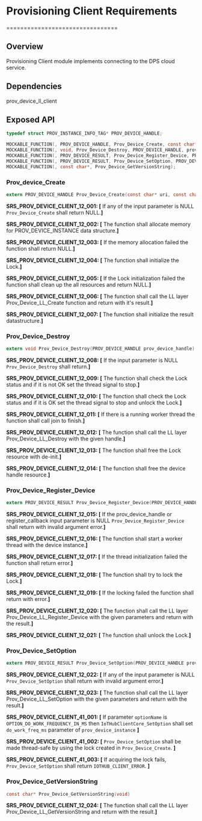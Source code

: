 # Provisioning Client Requirements

================================

## Overview

Provisioning Client module implements connecting to the DPS cloud service.

## Dependencies

prov_device_ll_client

## Exposed API

```c
typedef struct PROV_INSTANCE_INFO_TAG* PROV_DEVICE_HANDLE;

MOCKABLE_FUNCTION(, PROV_DEVICE_HANDLE, Prov_Device_Create, const char*, uri, const char*, scope_id, PROV_DEVICE_TRANSPORT_PROVIDER_FUNCTION, protocol);
MOCKABLE_FUNCTION(, void, Prov_Device_Destroy, PROV_DEVICE_HANDLE, prov_device_handle);
MOCKABLE_FUNCTION(, PROV_DEVICE_RESULT, Prov_Device_Register_Device, PROV_DEVICE_HANDLE, prov_device_handle, PROV_DEVICE_CLIENT_REGISTER_DEVICE_CALLBACK, register_callback, void*, user_context, PROV_DEVICE_CLIENT_REGISTER_STATUS_CALLBACK, register_status_callback, void*, status_user_context);
MOCKABLE_FUNCTION(, PROV_DEVICE_RESULT, Prov_Device_SetOption, PROV_DEVICE_HANDLE, prov_device_handle, const char*, optionName, const void*, value);
MOCKABLE_FUNCTION(, const char*, Prov_Device_GetVersionString);
```

### Prov_device_Create

```c
extern PROV_DEVICE_HANDLE Prov_Device_Create(const char* uri, const char* scope_id, PROV_DEVICE_TRANSPORT_PROVIDER_FUNCTION protocol)
```

**SRS_PROV_DEVICE_CLIENT_12_001: [** If any of the input parameter is NULL `Prov_Device_Create` shall return NULL.**]**

**SRS_PROV_DEVICE_CLIENT_12_002: [** The function shall allocate memory for PROV_DEVICE_INSTANCE data structure.**]**

**SRS_PROV_DEVICE_CLIENT_12_003: [** If the memory allocation failed the function shall return NULL.**]**

**SRS_PROV_DEVICE_CLIENT_12_004: [** The function shall initialize the Lock.**]**

**SRS_PROV_DEVICE_CLIENT_12_005: [** If the Lock initialization failed the function shall clean up the all resources and return NULL.**]**

**SRS_PROV_DEVICE_CLIENT_12_006: [** The function shall call the LL layer Prov_Device_LL_Create function and return with it's result.**]**

**SRS_PROV_DEVICE_CLIENT_12_007: [** The function shall initialize the result datastructure.**]**


### Prov_Device_Destroy

```c
extern void Prov_Device_Destroy(PROV_DEVICE_HANDLE prov_device_handle)
```

**SRS_PROV_DEVICE_CLIENT_12_008: [** If the input parameter is NULL `Prov_Device_Destroy` shall return.**]**

**SRS_PROV_DEVICE_CLIENT_12_009: [** The function shall check the Lock status and if it is not OK set the thread signal to stop.**]**

**SRS_PROV_DEVICE_CLIENT_12_010: [** The function shall check the Lock status and if it is OK set the thread signal to stop and unlock the Lock.**]**

**SRS_PROV_DEVICE_CLIENT_12_011: [** If there is a running worker thread the function shall call join to finish.**]**

**SRS_PROV_DEVICE_CLIENT_12_012: [** The function shall call the LL layer Prov_Device_LL_Destroy with the given handle.**]**

**SRS_PROV_DEVICE_CLIENT_12_013: [** The function shall free the Lock resource with de-init.**]**

**SRS_PROV_DEVICE_CLIENT_12_014: [** The function shall free the device handle resource.**]**


### Prov_Device_Register_Device

```c
extern PROV_DEVICE_RESULT Prov_Device_Register_Device(PROV_DEVICE_HANDLE prov_device_handle, PROV_DEVICE_CLIENT_REGISTER_DEVICE_CALLBACK register_callback, void* user_context, PROV_DEVICE_CLIENT_REGISTER_STATUS_CALLBACK register_status_callback, void* status_user_context)
```

**SRS_PROV_DEVICE_CLIENT_12_015: [** If the prov_device_handle or register_callback input parameter is NULL `Prov_Device_Register_Device` shall return with invalid argument error.**]**

**SRS_PROV_DEVICE_CLIENT_12_016: [** The function shall start a worker thread with the device instance.**]**

**SRS_PROV_DEVICE_CLIENT_12_017: [** If the thread initialization failed the function shall return error.**]**

**SRS_PROV_DEVICE_CLIENT_12_018: [** The function shall try to lock the Lock.**]**

**SRS_PROV_DEVICE_CLIENT_12_019: [** If the locking failed the function shall return with error.**]**

**SRS_PROV_DEVICE_CLIENT_12_020: [** The function shall call the LL layer Prov_Device_LL_Register_Device with the given parameters and return with the result.**]**

**SRS_PROV_DEVICE_CLIENT_12_021: [** The function shall unlock the Lock.**]**


### Prov_Device_SetOption

```c
extern PROV_DEVICE_RESULT Prov_Device_SetOption(PROV_DEVICE_HANDLE prov_device_handle, const char* optionName, const void* value)
```

**SRS_PROV_DEVICE_CLIENT_12_022: [** If any of the input parameter is NULL `Prov_Device_SetOption` shall return with invalid argument error.**]**

**SRS_PROV_DEVICE_CLIENT_12_023: [** The function shall call the LL layer Prov_Device_LL_SetOption with the given parameters and return with the result.**]**

**SRS_PROV_DEVICE_CLIENT_41_001: [** If parameter `optionName` is `OPTION_DO_WORK_FREQUENCY_IN_MS` then `IoTHubClientCore_SetOption` shall set `do_work_freq_ms` parameter of `prov_device_instance` **]**

**SRS_PROV_DEVICE_CLIENT_41_002: [** `Prov_Device_SetOption` shall be made thread-safe by using the lock created in `Prov_Device_Create`. **]**

**SRS_PROV_DEVICE_CLIENT_41_003: [** If acquiring the lock fails, `Prov_Device_SetOption` shall return `IOTHUB_CLIENT_ERROR`. **]**



### Prov_Device_GetVersionString

```c
const char* Prov_Device_GetVersionString(void)
```

**SRS_PROV_DEVICE_CLIENT_12_024: [** The function shall call the LL layer Prov_Device_LL_GetVersionString and return with the result.**]**

